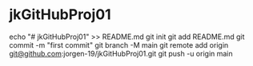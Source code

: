 # jkGitHubProj01

echo "# jkGitHubProj01" >> README.md
git init
git add README.md
git commit -m "first commit"
git branch -M main
git remote add origin git@github.com:jorgen-19/jkGitHubProj01.git
git push -u origin main

